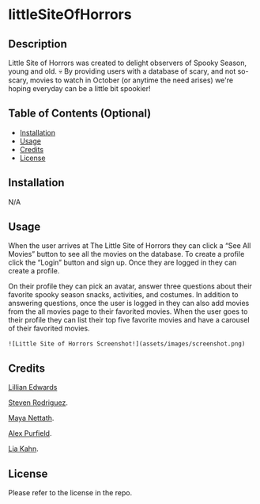 # littleSiteOfHorrors

## Description

Little Site of Horrors was created to delight observers of Spooky Season, young and old. 💀 By providing users with a database of scary, and not so-scary, movies to watch in October (or anytime the need arises) we're hoping everyday can be a little bit spookier!

## Table of Contents (Optional)

- [Installation](#installation)
- [Usage](#usage)
- [Credits](#credits)
- [License](#license)

## Installation

N/A

## Usage

When the user arrives at The Little Site of Horrors they can click a “See All Movies” button to see all the movies on the database. To create a profile click the “Login” button and sign up. Once they are logged in they can create a profile.

On their profile they can pick an avatar, answer three questions about their favorite spooky season snacks, activities, and costumes. In addition to answering questions, once the user is logged in they can also add movies from the all movies page to their favorited movies. When the user goes to their profile they can list their top five favorite movies and have a carousel of their favorited movies.

    ![Little Site of Horrors Screenshot!](assets/images/screenshot.png)

## Credits

[Lillian Edwards](https://choosealicense.com/)

[Steven Rodriguez](https://github.com/StevenRodriguezDev).

[Maya Nettath](https://github.com/mnettath).

[Alex Purfield](https://github.com/AlexPurfield).

[Lia Kahn](https://github.com/ljkahn).

## License

Please refer to the license in the repo.
